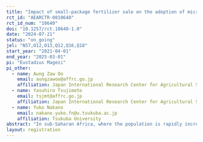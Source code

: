 ```yaml
---
title: "Impact of small-package fertilizer sale on the adoption of micro-dose fertilization technology and the productivity of rice farming: Evidence from Madagascar"
rct_id: "AEARCTR-0010640"
rct_id_num: "10640"
doi: "10.1257/rct.10640-1.0"
date: "2024-07-21"
status: "on_going"
jel: "N57,O12,O13,Q12,Q16,Q18"
start_year: "2021-04-01"
end_year: "2025-03-01"
pi: "Eustadius Magezi"
pi_other:
  - name: Aung Zaw Oo
    email: aungzawoo@affrc.go.jp
    affiliation: Japan International Research Center for Agricultural Sciences (JIRCAS)
  - name: Yasuhiro Tsujimoto
    email: tsjmt@affrc.go.jp
    affiliation: Japan International Research Center for Agricultural Sciences (JIRCAS)
  - name: Yuko Nakano
    email: nakano.yuko.fn@u.tsukuba.ac.jp
    affiliation: Tsukuba University
abstract: "In sub-Saharan Africa, where the population is rapidly increasing and arable land per capita is declining, enhancing agricultural productivity is critical for food security and poverty alleviation. One major challenge to crop production in the region is the very low use of chemical fertilizers. Addressing this issue, a rice cultivation technique known as P-dipping has been developed. This process involves submerging rice seedlings in a mud slurry mixed with a small amount of Triple Super Phosphate (TSP) fertilizer before transplanting them. P-dipping is particularly promising as it significantly boosts rice yields, even in tropical soils, with minimal fertilizer input, making it accessible for smallholder farmers with limited financial resources. However, the underdeveloped fertilizer market in Africa, characterized by the unavailability of small fertilizer packages, may hinder the widespread adoption of this technology. This research project aims to evaluate the effects of training on P-dipping technology and the availability of small-package fertilizers on farmers' adoption rates and rice productivity. In collaboration with a government extension agency and a private fertilizer company, we provided training on P-dipping and conducted an experiment on retailing fertilizers in small quantities. The study includes 600 randomly selected rice farmers from 25 communes in the Vakinankaratra Region."
layout: registration
---
```


